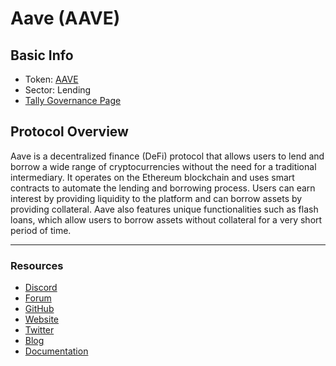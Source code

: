 # Aave (AAVE)

## **Basic Info**

* Token: [AAVE](https://www.coingecko.com/en/coins/aave)
* Sector: Lending
* [Tally Governance Page](https://www.tally.xyz/gov/aave)

## **Protocol Overview**

Aave is a decentralized finance (DeFi) protocol that allows users to lend and borrow a wide range of cryptocurrencies without the need for a traditional intermediary. It operates on the Ethereum blockchain and uses smart contracts to automate the lending and borrowing process. Users can earn interest by providing liquidity to the platform and can borrow assets by providing collateral. Aave also features unique functionalities such as flash loans, which allow users to borrow assets without collateral for a very short period of time.

***

### **Resources**

* [Discord](https://discord.com/invite/aave)
* [Forum](https://governance.aave.com/)
* [GitHub](https://github.com/aave/aip)
* [Website](https://aave.com/)
* [Twitter](https://twitter.com/AaveAave)
* [Blog](https://aave.mirror.xyz/)
* [Documentation](https://docs.aave.com/)
